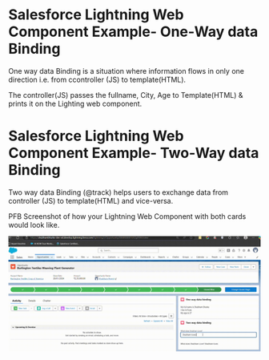 # Salesforce Lightning Web Component Example- One-Way data Binding
One way data Binding is a situation where information flows in only one direction i.e. from ccontroller (JS) to template(HTML).

The controller(JS) passes the fullname, City, Age to Template(HTML) & prints it on the Lighting web component. 

# Salesforce Lightning Web Component Example- Two-Way data Binding
Two way data Binding (@track) helps users to exchange data from controller (JS) to template(HTML) and vice-versa.

PFB Screenshot of how your Lightning Web Component with both cards would look like.

![Alt Text](https://github.com/ShubhamBhurke/LightningWebComponents/blob/main/force-app/main/default/lwc/dataBinding/Recording%202025-06-15%20033726.gif)
